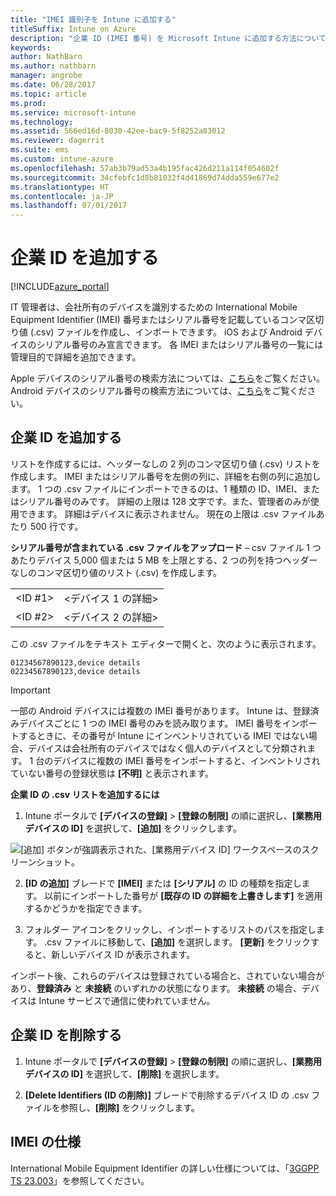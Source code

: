 ```yaml
---
title: "IMEI 識別子を Intune に追加する"
titleSuffix: Intune on Azure
description: "企業 ID (IMEI 番号) を Microsoft Intune に追加する方法について説明します。 \""
keywords: 
author: NathBarn
ms.author: nathbarn
manager: angrobe
ms.date: 06/28/2017
ms.topic: article
ms.prod: 
ms.service: microsoft-intune
ms.technology: 
ms.assetid: 566ed16d-8030-42ee-bac9-5f8252a83012
ms.reviewer: dagerrit
ms.suite: ems
ms.custom: intune-azure
ms.openlocfilehash: 57ab3b79ad53a4b195fac426d211a114f054602f
ms.sourcegitcommit: 34cfebfc1d8b81032f4d41869d74dda559e677e2
ms.translationtype: HT
ms.contentlocale: ja-JP
ms.lasthandoff: 07/01/2017
---
```

# <a name="add-corporate-identifiers"></a>企業 ID を追加する

[!INCLUDE[azure_portal](./includes/azure_portal.md)]

IT 管理者は、会社所有のデバイスを識別するための International Mobile Equipment Identifier (IMEI) 番号またはシリアル番号を記載しているコンマ区切り値 (.csv) ファイルを作成し、インポートできます。 iOS および Android デバイスのシリアル番号のみ宣言できます。 各 IMEI またはシリアル番号の一覧には管理目的で詳細を追加できます。

<!-- When you upload serial numbers for company-owned iOS devices, they must be paired with a corporate enrollment profile. Devices must then be enrolled using either Apple’s device enrollment program (DEP) or Apple Configurator to have them appear as company-owned. -->

Apple デバイスのシリアル番号の検索方法については、[こちら](https://support.apple.com/HT204308)をご覧ください。
Android デバイスのシリアル番号の検索方法については、[こちら](https://support.google.com/store/answer/3333000)をご覧ください。

## <a name="add-corporate-identifiers"></a>企業 ID を追加する
リストを作成するには、ヘッダーなしの 2 列のコンマ区切り値 (.csv) リストを作成します。 IMEI またはシリアル番号を左側の列に、詳細を右側の列に追加します。 1 つの .csv ファイルにインポートできるのは、1 種類の ID、IMEI、またはシリアル番号のみです。 詳細の上限は 128 文字です。また、管理者のみが使用できます。 詳細はデバイスに表示されません。 現在の上限は .csv ファイルあたり 500 行です。

**シリアル番号が含まれている .csv ファイルをアップロード** – csv ファイル 1 つあたりデバイス 5,000 個または 5 MB を上限とする、2 つの列を持つヘッダーなしのコンマ区切り値のリスト (.csv) を作成します。

|||
|-|-|
|&lt;ID #1&gt;|&lt;デバイス 1 の詳細&gt;|
|&lt;ID #2&gt;|&lt;デバイス 2 の詳細&gt;|

この .csv ファイルをテキスト エディターで開くと、次のように表示されます。

```
01234567890123,device details
02234567890123,device details
```

> [!IMPORTANT]
> 一部の Android デバイスには複数の IMEI 番号があります。 Intune は、登録済みデバイスごとに 1 つの IMEI 番号のみを読み取ります。 IMEI 番号をインポートするときに、その番号が Intune にインベントリされている IMEI ではない場合、デバイスは会社所有のデバイスではなく個人のデバイスとして分類されます。 1 台のデバイスに複数の IMEI 番号をインポートすると、インベントリされていない番号の登録状態は **[不明]** と表示されます。

**企業 ID の .csv リストを追加するには**

1. Intune ポータルで **[デバイスの登録]**  >  **[登録の制限]** の順に選択し、**[業務用デバイスの ID]** を選択して、**[追加]** をクリックします。

 ![[追加] ボタンが強調表示された、[業務用デバイス ID] ワークスペースのスクリーンショット。](./media/add-corp-id.png)

2. **[ID の追加]** ブレードで **[IMEI]** または **[シリアル]** の ID の種類を指定します。 以前にインポートした番号が **[既存の ID の詳細を上書きします]** を適用するかどうかを指定できます。

3. フォルダー アイコンをクリックし、インポートするリストのパスを指定します。 .csv ファイルに移動して、**[追加]** を選択します。 **[更新]** をクリックすると、新しいデバイス ID が表示されます。

インポート後、これらのデバイスは登録されている場合と、されていない場合があり、**登録済み** と **未接続** のいずれかの状態になります。 **未接続** の場合、デバイスは Intune サービスで通信に使われていません。

## <a name="delete--corporate-identifiers"></a>企業 ID を削除する

1. Intune ポータルで **[デバイスの登録]**  >  **[登録の制限]** の順に選択し、**[業務用デバイスの ID]** を選択して、**[削除]** を選択します。

3. **[Delete Identifiers (ID の削除)]** ブレードで削除するデバイス ID の .csv ファイルを参照し、**[削除]** をクリックします。

## <a name="imei-specifications"></a>IMEI の仕様
International Mobile Equipment Identifier の詳しい仕様については、「[3GGPP TS 23.003](https://portal.3gpp.org/desktopmodules/Specifications/SpecificationDetails.aspx?specificationId=729)」を参照してください。
